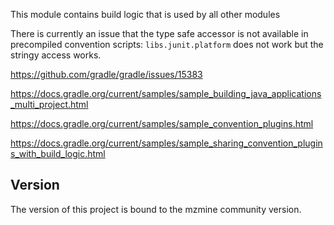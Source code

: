 This module contains build logic that is used by all other modules

There is currently an issue that the type safe accessor is not available in precompiled convention scripts:
`libs.junit.platform` does not work but the stringy access works.

https://github.com/gradle/gradle/issues/15383


https://docs.gradle.org/current/samples/sample_building_java_applications_multi_project.html

https://docs.gradle.org/current/samples/sample_convention_plugins.html

https://docs.gradle.org/current/samples/sample_sharing_convention_plugins_with_build_logic.html


## Version

The version of this project is bound to the mzmine community version.
